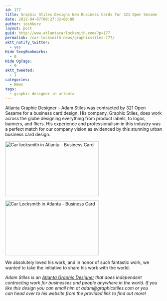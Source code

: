 ```yaml
---
id: 177
title: Graphic Stiles Designs New Business Cards for 321 Open Sesame
date: 2012-04-07T00:27:32+00:00
author: joshkurz
layout: post
guid: http://www.atlantacarlocksmith.com/?p=177
permalink: /car-locksmith-news/graphicstiles-177/
aktt_notify_twitter:
  - yes
Hide SexyBookmarks:
  - 0
Hide OgTags:
  - 0
aktt_tweeted:
  - 1
categories:
  - News
tags:
  - graphic designer in atlanta
---
```

<div class="pf-content">
  <p>
    Atlanta Graphic Designer &#8211; Adam Stiles was contracted by 321 Open Sesame for a business card design. His company, Graphic Stiles, does work across the globe designing everything from product labels, to logos, banners, and fliers. His experience and professionalism in this industry was a perfect match for our company vision as evidenced by this stunning urban business card design.
  </p>
  
  <p>
    <a href="{{site.baseurl}}/images/opensesame/uploads/2012/04/back.jpg"><img class="aligncenter size-medium wp-image-179" title="Atlanta Car Locksmith Business Card" src="{{site.baseurl}}/images/opensesame/uploads/2012/04/back-300x175.jpg" alt="Car locksmith in Atlanta - Business Card" width="300" height="175" /></a>
  </p>
  
  <p>
    <a href="{{site.baseurl}}/images/opensesame/uploads/2012/04/front.jpg"><img class="aligncenter size-medium wp-image-180" title="Atlanta Car Locksmith - Business Card" src="{{site.baseurl}}/images/opensesame/uploads/2012/04/front-300x175.jpg" alt="Car Locksmith in Atlanta - Business Card" width="300" height="175" /></a>
  </p>
  
  <p>
    We absolutely loved his work, and in honor of such fantastic work, we wanted to take the initiative to share his work with the world.
  </p>
  
  <p>
    <em>Adam Stiles is an <a href="http://www.graphicstiles.com">Atlanta Graphic Designer</a> that does independent contracting work for businesses and people anywhere in the world. If you like this design you can email him at adam@graphicstiles.com or you can head over to his website from the provided link to find out more!</em>
  </p>
</div>
